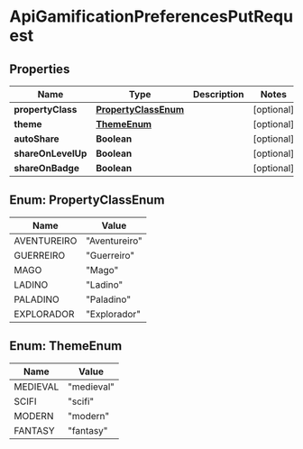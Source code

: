 

# ApiGamificationPreferencesPutRequest


## Properties

| Name | Type | Description | Notes |
|------------ | ------------- | ------------- | -------------|
|**propertyClass** | [**PropertyClassEnum**](#PropertyClassEnum) |  |  [optional] |
|**theme** | [**ThemeEnum**](#ThemeEnum) |  |  [optional] |
|**autoShare** | **Boolean** |  |  [optional] |
|**shareOnLevelUp** | **Boolean** |  |  [optional] |
|**shareOnBadge** | **Boolean** |  |  [optional] |



## Enum: PropertyClassEnum

| Name | Value |
|---- | -----|
| AVENTUREIRO | &quot;Aventureiro&quot; |
| GUERREIRO | &quot;Guerreiro&quot; |
| MAGO | &quot;Mago&quot; |
| LADINO | &quot;Ladino&quot; |
| PALADINO | &quot;Paladino&quot; |
| EXPLORADOR | &quot;Explorador&quot; |



## Enum: ThemeEnum

| Name | Value |
|---- | -----|
| MEDIEVAL | &quot;medieval&quot; |
| SCIFI | &quot;scifi&quot; |
| MODERN | &quot;modern&quot; |
| FANTASY | &quot;fantasy&quot; |



